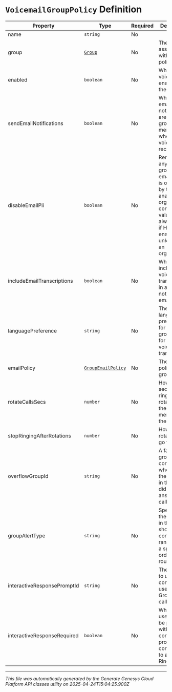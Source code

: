 # `VoicemailGroupPolicy` Definition

| Property | Type | Required | Description |
|----------|------|----------|-------------|
| name | `string` | No |  |
| group | [`Group`](group-definition.md) | No | The group associated with the policy |
| enabled | `boolean` | No | Whether voicemail is enabled for the group |
| sendEmailNotifications | `boolean` | No | Whether email notifications are sent to group members when a new voicemail is received |
| disableEmailPii | `boolean` | No | Removes any PII from group emails. This is overridden by the analogous organization configuration value. This is always true if HIPAA is enabled or unknown for an organization. |
| includeEmailTranscriptions | `boolean` | No | Whether to include the voicemail transcription in a group notification email |
| languagePreference | `string` | No | The language preference for the group.  Used for group voicemail transcription |
| emailPolicy | [`GroupEmailPolicy`](groupemailpolicy-definition.md) | No | The email policy for the group |
| rotateCallsSecs | `number` | No | How many seconds to ring before rotating to the next member in the group |
| stopRingingAfterRotations | `number` | No | How many rotations to go through |
| overflowGroupId | `string` | No | A fallback group to contact when all of the members in this group did not answer the call. |
| groupAlertType | `string` | No | Specifies if the members in this group should be contacted randomly, in a specific order, or by round-robin. |
| interactiveResponsePromptId | `string` | No | The prompt to use when connecting a user to a Group Ring call |
| interactiveResponseRequired | `boolean` | No | Whether user should be prompted with a confirmation prompt when connecting to a Group Ring call |

---

*This file was automatically generated by the Generate Genesys Cloud Platform API classes utility on 2025-04-24T15:04:25.900Z*